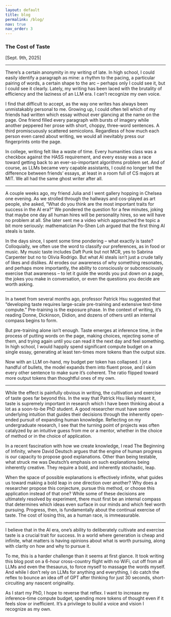 ```yaml
---
layout: default
title: blog
permalink: /blog/
nav: true
nav_order: 3
---
```

### The Cost of Taste ###
[Sept. 9th, 2025] 
***
There’s a certain anonymity in my writing of late.
In high school, I could easily identify a paragraph as mine: a rhythm to the pacing, a particular pairing of words, a certain shape to the arc – perhaps only I could see it, but I could see it clearly. Lately, my writing has been laced with the brutality of efficiency and the laziness of an LLM era. I can’t recognize my own voice.

I find that difficult to accept, as the way one writes has always been unmistakably personal to me. Growing up, I could often tell which of my friends had written which essay without ever glancing at the name on the page. One friend filled every paragraph with bursts of imagery while another peppered her prose with short, choppy, three-word sentences. A third promiscuously scattered semicolons. Regardless of how much each person even cared about writing, we would all inevitably press our fingerprints onto the page.

In college, writing felt like a waste of time. Every humanities class was a checkbox against the HASS requirement, and every essay was a race toward getting back to an ever-so-important algorithms problem set. And of course, as LLMs became very capable assistants, I could no longer tell the difference between friends’ essays, at least in a room full of CS majors at MIT. We all had the same ghost writer after all.
***
A couple weeks ago, my friend Julia and I went gallery hopping in Chelsea one evening. As we strolled through the hallways and cos-played as art people, she asked, “What do you think are the most important traits for success in the AI era?” We pondered the question for a few minutes, joking that maybe one day all human hires will be personality hires, so we will have no problem at all. She later sent me a video which approached the topic a bit more seriously: mathematician Po-Shen Loh argued that the first thing AI steals is taste.

In the days since, I spent some time pondering – what exactly is taste? Colloquially, we often use the word to classify our preferences, as in food or music. My music taste includes Daft Punk but not MCR, yes to Sabrina Carpenter but no to Olivia Rodrigo. But what AI steals isn’t just a crude tally of likes and dislikes. AI erodes our awareness of why something resonates, and perhaps more importantly, the ability to consciously or subconsciously exercise that awareness – to let it guide the words you put down on a page, the jokes you make in conversation, or even the questions you decide are worth asking.
***
In a tweet from several months ago, professor Patrick Hsu suggested that “developing taste requires large-scale pre-training and extensive test-time compute.” Pre-training is the exposure phase. In the context of writing, it’s reading Donne, Dickinson, Didion, and dozens of others until an internal compass begins to form.

But pre-training alone isn’t enough. Taste emerges at inference time, in the process of putting words on the page, making choices, rejecting some of them, and trying again until you can read it the next day and feel something. In high school, I would happily spend significant compute budget on a single essay, generating at least ten-times more tokens than the output size. 

Now with an LLM on-hand, my budget per token has collapsed. I jot a handful of bullets, the model expands them into fluent prose, and I skim every other sentence to make sure it’s coherent. The ratio flipped toward more output tokens than thoughtful ones of my own.
***
While the effect is painfully obvious in writing, the cultivation and exercise of taste goes far beyond this. In the way that Patrick Hsu likely meant it, taste is supremely important in research which I have been thinking about a lot as a soon-to-be PhD student. A good researcher must have some underlying intuition that guides their decisions through the inherently open-ended pursuit of expanding human knowledge. Reflecting on my undergraduate research, I see that the turning point of projects was often catalyzed by an intuitive guess from me or a mentor, whether in the choice of method or in the choice of application.

In a recent fascination with how we create knowledge, I read The Beginning of Infinity, where David Deutsch argues that the engine of human progress is our capacity to propose good explanations. Other than being testable, what struck me was Deutsch’s emphasis on such explanations being inherently creative. They require a bold, and inherently stochastic, leap.

When the space of possible explanations is effectively infinite, what guides us toward making a bold leap in one direction over another? Why does a researcher propose this conjecture, pursue this method, or choose this application instead of that one?  While some of these decisions are ultimately resolved by experiment, there must first be an internal compass that determines which ideas even surface in our minds and which feel worth pursuing. Progress, then, is fundamentally about the continual exercise of taste. The cost of losing this, as a human race, is immeasurable.
***
I believe that in the AI era, one’s ability to deliberately cultivate and exercise taste is a crucial trait for success. In a world where generation is cheap and infinite, what matters is having opinions about what is worth pursuing, along with clarity on how and why to pursue it.

To me, this is a harder challenge than it seems at first glance. It took writing this blog post on a 6-hour cross-country flight with no WiFi, cut off from all LLMs and even the thesaurus, to force myself to massage the words myself. And while I don’t rely on LLMs for anything and everything, I do catch the reflex to bounce an idea off of GPT after thinking for just 30 seconds, short-circuiting any nascent originality.

As I start my PhD, I hope to reverse that reflex. I want to increase my inference-time compute budget, spending more tokens of thought even if it feels slow or inefficient. It’s a privilege to build a voice and vision I recognize as my own.
